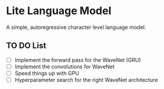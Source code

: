 # Lite Language Model
A simple, autoregressive character level language model.

## TO DO List

- [ ] Implement the forward pass for the WaveNet (GRU)
- [ ] Implement the convolutions for WaveNet
- [ ] Speed things up with GPU
- [ ] Hyperparameter search for the right WaveNet architecture
